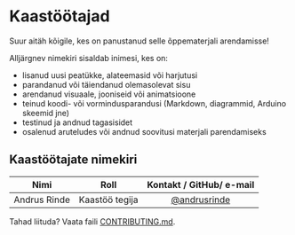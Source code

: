 # Kaastöötajad

Suur aitäh kõigile, kes on panustanud selle õppematerjali arendamisse!

Alljärgnev nimekiri sisaldab inimesi, kes on:

- lisanud uusi peatükke, alateemasid või harjutusi
- parandanud või täiendanud olemasolevat sisu
- arendanud visuaale, jooniseid või animatsioone
- teinud koodi- või vormindusparandusi (Markdown, diagrammid, Arduino skeemid jne)
- testinud ja andnud tagasisidet
- osalenud aruteludes või andnud soovitusi materjali parendamiseks

## Kaastöötajate nimekiri

| Nimi | Roll | Kontakt / GitHub/ e-mail|
|------|------|:-----------------:|
| Andrus Rinde | Kaastöö tegija | [@andrusrinde](https://github.com/andrusrinde)  |

Tahad liituda? Vaata faili [CONTRIBUTING.md](./CONTRIBUTING.md).